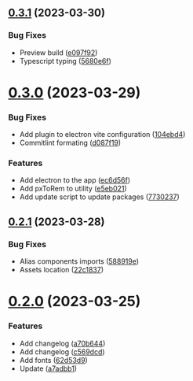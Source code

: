 

## [0.3.1](https://gitlab.robotise.eu/robotise/roc/frontend/robot-gui/compare/0.3.0...0.3.1) (2023-03-30)


### Bug Fixes

* Preview build ([e097f92](https://gitlab.robotise.eu/robotise/roc/frontend/robot-gui/commit/e097f928a5c40d370f146f7e02cc78ef9c3c4d0f))
* Typescript typing ([5680e6f](https://gitlab.robotise.eu/robotise/roc/frontend/robot-gui/commit/5680e6f3fa646a7b1ee037a80be8b14a02c8781e))

# [0.3.0](https://gitlab.robotise.eu/robotise/roc/frontend/robot-gui/compare/0.2.1...0.3.0) (2023-03-29)


### Bug Fixes

* Add plugin to electron vite configuration ([104ebd4](https://gitlab.robotise.eu/robotise/roc/frontend/robot-gui/commit/104ebd4db443fb748febe9daebfdf0d96c981131))
* Commitlint formating ([d087f19](https://gitlab.robotise.eu/robotise/roc/frontend/robot-gui/commit/d087f19414e27052b794e5f3fccea794ef6c429f))


### Features

* Add electron to the app ([ec6d56f](https://gitlab.robotise.eu/robotise/roc/frontend/robot-gui/commit/ec6d56f85c2d20af8f41518b825e39b974630060))
* Add pxToRem to utility ([e5eb021](https://gitlab.robotise.eu/robotise/roc/frontend/robot-gui/commit/e5eb021a1ea5cb46d0fd4b5e693d478c1053f8fe))
* Add update script to update packages ([7730237](https://gitlab.robotise.eu/robotise/roc/frontend/robot-gui/commit/7730237df7aaaf842b4dbc7f6ddf8c1d664250a4))

## [0.2.1](https://gitlab.robotise.eu/robotise/roc/frontend/robot-gui/compare/0.2.0...0.2.1) (2023-03-28)


### Bug Fixes

* Alias components imports ([588919e](https://gitlab.robotise.eu/robotise/roc/frontend/robot-gui/commit/588919e99e26d264b8fa2f993ba0bd88d9e598ac))
* Assets location ([22c1837](https://gitlab.robotise.eu/robotise/roc/frontend/robot-gui/commit/22c183712c7075250b66ff29380d2a4c4db8982a))

# [0.2.0](https://gitlab.robotise.eu/robotise/roc/frontend/robot-gui/compare/0.1.0...0.2.0) (2023-03-25)


### Features

* Add changelog ([a70b644](https://gitlab.robotise.eu/robotise/roc/frontend/robot-gui/commit/a70b64439bd75bb2571c3d3821b82f6891691a54))
* Add changelog ([c569dcd](https://gitlab.robotise.eu/robotise/roc/frontend/robot-gui/commit/c569dcd7e94cd540779fefcf95f7c96c7c10e3cf))
* Add fonts ([62d53d9](https://gitlab.robotise.eu/robotise/roc/frontend/robot-gui/commit/62d53d99817f16768c6fdfbc1b62969929d54f3e))
* Update ([a7adbb1](https://gitlab.robotise.eu/robotise/roc/frontend/robot-gui/commit/a7adbb122db211635ecf31aa6eba4f0e1b0ee6a8))